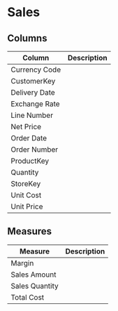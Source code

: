 ﻿# Sales

## Columns

| Column        | Description |
| ------------- | ----------- |
| Currency Code |             |
| CustomerKey   |             |
| Delivery Date |             |
| Exchange Rate |             |
| Line Number   |             |
| Net Price     |             |
| Order Date    |             |
| Order Number  |             |
| ProductKey    |             |
| Quantity      |             |
| StoreKey      |             |
| Unit Cost     |             |
| Unit Price    |             |

## Measures

| Measure        | Description |
| -------------- | ----------- |
| Margin         |             |
| Sales Amount   |             |
| Sales Quantity |             |
| Total Cost     |             |
